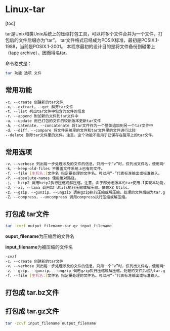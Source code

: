 # Linux-tar

[toc]

tar是Unix和类Unix系统上的压缩打包工具，可以将多个文件合并为一个文件，打包后的文件后缀亦为“tar”。
tar文件格式已经成为POSIX标准，最初是POSIX.1-1988，当前是POSIX.1-2001。
本程序最初的设计目的是将文件备份到磁带上（tape archive），因而得名tar。

命令格式是：
```bash
tar 功能 选项 文件
```

## 常用功能

```bash
-c，--create 创建新的tar文件
-x，--extract，--get 解开tar文件
-t，--list 列出tar文件中包含的文件的信息
-r，--append 附加新的文件到tar文件中
-u，--update 用已打包的文件的较新版本更新tar文件
-A，--catenate，--concatenate 将tar文件作为一个整体追加到另一个tar文件中
-d，--diff，--compare 将文件系统里的文件和tar文件里的文件进行比较
--delete 删除tar文件里的文件。注意，这个功能不能用于已保存在磁带上的tar文件。
```

## 常用选项

```bash
-v，--verbose 列出每一步处理涉及的文件的信息，只用一个“v”时，仅列出文件名，使用两个“v”时，列出权限、所有者、大小、时间、文件名等信息。
-k，--keep-old-files 不覆盖文件系统上已有的文件。
-f，--file [主机名:]文件名 指定要处理的文件名。可以用“-”代表标准输出或标准输入。
-P，--absolute-names 使用绝对路径。
-j，--bzip2 调用bzip2执行压缩或解压缩。注意，由于部分老版本的tar使用-I实现本功能，因此，编写脚本时，最好使用--bzip2。处理的文件后缀为tar.bz
-J，--xz，--lzma 调用XZ Utils执行压缩或解压缩。依赖XZ Utils。
-z，--gzip，--gunzip，--ungzip 调用gzip执行压缩或解压缩。处理的文件后缀为tar.gz
-Z，--compress，--uncompress 调用compress执行压缩或解压缩。
```

## 打包成 tar文件

```bash
tar -cvzf output_filename.tar.gz input_filename 
```

**ouput_filename**为压缩后的文件名

**input_filename**为被压缩的文件名

```bash
-cvzf
-c，--create 创建新的tar文件
-v，--verbose 列出每一步处理涉及的文件的信息，只用一个“v”时，仅列出文件名，使用两个“v”时，列出权限、所有者、大小、时间、文件名等信息。
-z，--gzip，--gunzip，--ungzip 调用gzip执行压缩或解压缩。处理的文件后缀为tar.gz
-f，--file [主机名:]文件名 指定要处理的文件名。可以用“-”代表标准输出或标准输入。
```

## 打包成 tar.bz文件

## 打包成 tar.gz文件

```bash
tar -zcvf input_filename output_filename
```